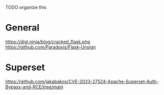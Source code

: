 TODO organize this

# General
https://digi.ninja/blog/cracked_flask.php
https://github.com/Paradoxis/Flask-Unsign

# Superset
https://github.com/jakabakos/CVE-2023-27524-Apache-Superset-Auth-Bypass-and-RCE/tree/main

